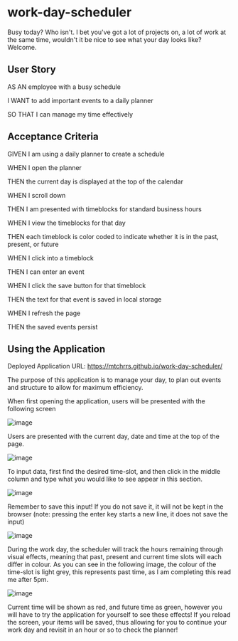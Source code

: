 # work-day-scheduler

Busy today? Who isn't. I bet you've got a lot of projects on, a lot of work at the same time, wouldn't it be nice to see what your day looks like? Welcome.

## User Story

AS AN employee with a busy schedule

I WANT to add important events to a daily planner

SO THAT I can manage my time effectively


## Acceptance Criteria

GIVEN I am using a daily planner to create a schedule

WHEN I open the planner

THEN the current day is displayed at the top of the calendar

WHEN I scroll down

THEN I am presented with timeblocks for standard business hours

WHEN I view the timeblocks for that day

THEN each timeblock is color coded to indicate whether it is in the past, present, or future

WHEN I click into a timeblock

THEN I can enter an event

WHEN I click the save button for that timeblock

THEN the text for that event is saved in local storage

WHEN I refresh the page

THEN the saved events persist


## Using the Application

Deployed Application URL: https://mtchrrs.github.io/work-day-scheduler/

The purpose of this application is to manage your day, to plan out events and structure to allow for maximum efficiency.

When first opening the application, users will be presented with the following screen

![image](https://user-images.githubusercontent.com/110107834/192441911-42e220a1-a02a-409e-9669-380295d4bdc4.png)

Users are presented with the current day, date and time at the top of the page.

![image](https://user-images.githubusercontent.com/110107834/190159379-57992cb8-3eee-41c7-b0e6-706e1e908fdc.png)

To input data, first find the desired time-slot, and then click in the middle column and type what you would like to see appear in this section.

![image](https://user-images.githubusercontent.com/110107834/190159509-d694985a-3045-4d83-bb83-af668f81fd80.png)

Remember to save this input! If you do not save it, it will not be kept in the browser (note: pressing the enter key starts a new line, it does not save the input)

![image](https://user-images.githubusercontent.com/110107834/190159571-6a747536-095b-4604-ad05-ebddce743830.png)

During the work day, the scheduler will track the hours remaining through visual effects, meaning that past, present and current time slots will each differ in colour.
As you can see in the following image, the colour of the time-slot is light grey, this represents past time, as I am completing this read me after 5pm.

![image](https://user-images.githubusercontent.com/110107834/190159675-ec8c2eb7-ea19-4f47-abd6-bbc17a12d886.png)

Current time will be shown as red, and future time as green, however you will have to try the application for yourself to see these effects!
If you reload the screen, your items will be saved, thus allowing for you to continue your work day and revisit in an hour or so to check the planner!
